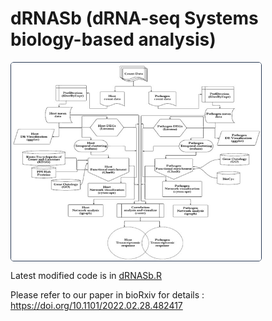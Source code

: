 # dRNASb (dRNA-seq Systems biology-based analysis)

<img style='display: table; border-radius: 5px; border: 1px solid #293954; '
              src="man/pipeline.png" width="400">
              
Latest modified code is in [dRNASb.R](R/dRNASb.R)


Please refer to our paper in bioRxiv for details : https://doi.org/10.1101/2022.02.28.482417

